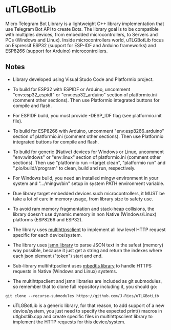 # uTLGBotLib
Micro Telegram Bot Library is a lightweight C++ library implementation that use Telegram Bot API to create Bots. The library goal is to be compatible with multiples devices, from embedded microcontrollers, to Servers and PCs (Windows and Linux). Inside microcontrollers world, uTLGBotLib focus on Espressif ESP32 (support for ESP-IDF and Arduino frameworks) and ESP8266 (support for Arduino) microcontrollers.

## Notes

- Library developed using Visual Studo Code and Platformio project.

- To build for ESP32 with ESPIDF or Arduino, uncomment "env:esp32_espidf" or "env:esp32_arduino" section of platformio.ini (comment other sections). Then use Platformio integrated buttons for compile and flash.

- For ESPIDF build, you must provide -DESP_IDF flag (see platformio.init file).

- To build for ESP8266 with Arduino, uncomment "env:esp8266_arduino" section of platformio.ini (comment other sections). Then use Platformio integrated buttons for compile and flash.

- To build for generic (Native) devices for Windows or Linux, uncomment "env:windows" or "env:linux" section of platformio.ini (comment other sections). Then use "platformio run --target clean", "platformio run" and ".pio/build/<OS>/program" to clean, build and run, respectively.

- For Windows build, you need an installed mingw environment in your system and ".../mingw/bin" setup in system PATH environment variable.

- Due library target embedded devices such microcontrollers, it MUST be take a lot of care in memory usage, from library size to safety use.

- To avoid ram memory fragmentation and stack-heap collisions, the library doesn't use dynamic memory in non Native (Windows/Linux) platforms (ESP8266 and ESP32).

- The library uses [multihttpsclient](https://github.com/J-Rios/multihttpsclient) to implement all low level HTTP request specific for each device/system.

- The library uses [jsmn library](https://github.com/zserge/jsmn) to parse JSON text in the safest (memory) way possible, because it just get a string and return the indexes where each json element ("token") start and end.

- Sub-library multihttpsclient uses [mbedtls library](https://github.com/ARMmbed/mbedtls) to handle HTTPS requests in Native (Windows and Linux) systems.

- The multihttpsclient and jsmn libraries are included as git submodules, so remember that to clone full repository including it, you should go:
```
git clone --recurse-submodules https://github.com/J-Rios/uTLGBotLib
```

- uTLGBotLib is a generic library, for that reason, to add support of a new device/system, you just need to specify the expected print() macros in utlgbotlib.cpp and create specific files in multihttpsclient library to implement the HTTP requests for this device/system.
